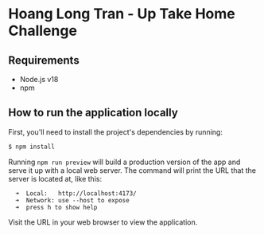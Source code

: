 # Hoang Long Tran - Up Take Home Challenge

## Requirements

- Node.js v18
- npm

## How to run the application locally

First, you'll need to install the project's dependencies by running:

```bash
$ npm install
```

Running `npm run preview` will build a production version of the app and serve it up with a local web server.
The command will print the URL that the server is located at, like this:

```
  ➜  Local:   http://localhost:4173/
  ➜  Network: use --host to expose
  ➜  press h to show help
```

Visit the URL in your web browser to view the application.